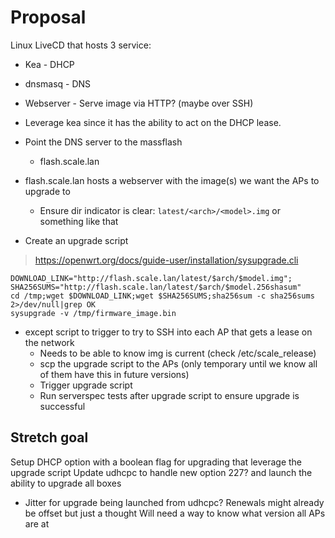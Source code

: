 # Proposal

Linux LiveCD that hosts 3 service:
  - Kea - DHCP
  - dnsmasq - DNS
  - Webserver - Serve image via HTTP? (maybe over SSH)

- Leverage kea since it has the ability to act on the DHCP lease.
- Point the DNS server to the massflash
  - flash.scale.lan
- flash.scale.lan hosts a webserver with the image(s) we want the APs to upgrade to
  - Ensure dir indicator is clear: `latest/<arch>/<model>.img` or something like that
- Create an upgrade script
> https://openwrt.org/docs/guide-user/installation/sysupgrade.cli
```
DOWNLOAD_LINK="http://flash.scale.lan/latest/$arch/$model.img"; SHA256SUMS="http://flash.scale.lan/latest/$arch/$model.256shasum"
cd /tmp;wget $DOWNLOAD_LINK;wget $SHA256SUMS;sha256sum -c sha256sums 2>/dev/null|grep OK
sysupgrade -v /tmp/firmware_image.bin
```
- except script to trigger to try to SSH into each AP that gets a lease on the network
  - Needs to be able to know img is current (check /etc/scale_release)
  - scp the upgrade script to the APs (only temporary until we know all of them have this in future versions)
  - Trigger upgrade script
  - Run serverspec tests after upgrade script to ensure upgrade is successful

## Stretch goal

Setup DHCP option with a boolean flag for upgrading that leverage the upgrade script
Update udhcpc to handle new option 227? and launch the ability to upgrade all boxes
  - Jitter for upgrade being launched from udhcpc? Renewals might already be offset but just a thought
Will need a way to know what version all APs are at
